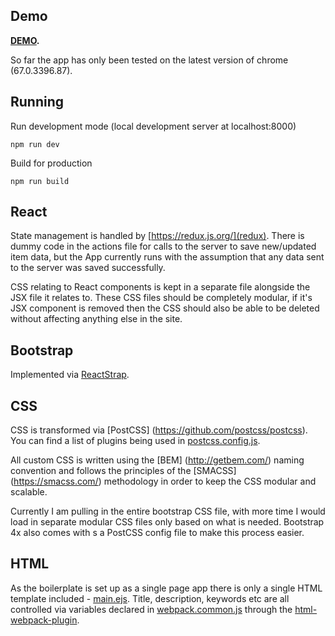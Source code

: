 ## Demo

**[DEMO](https://jameswestwood.github.io/arrowbay/).**

So far the app has only been tested on the latest version of chrome (67.0.3396.87).

## Running

Run development mode (local development server at localhost:8000)
```
npm run dev
```

Build for production
```
npm run build
```

## React

State management is handled by [https://redux.js.org/](redux). There is dummy code in the actions file for calls to the server to save new/updated item data, but the App currently runs with the assumption that any data sent to the server was saved successfully.

CSS relating to React components is kept in a separate file alongside the JSX file it relates to. These CSS files should be completely modular, if it's JSX component is removed then the CSS should also be able to be deleted without affecting anything else in the site.


## Bootstrap

Implemented via [ReactStrap](https://reactstrap.github.io/).


## CSS

CSS is transformed via [PostCSS] (https://github.com/postcss/postcss). You can find a list of plugins being used in [postcss.config.js](postcss.config.js).

All custom CSS is written using the [BEM] (http://getbem.com/) naming convention and follows the principles of the [SMACSS] (https://smacss.com/) methodology in order to keep the CSS modular and scalable.

Currently I am pulling in the entire bootstrap CSS file, with more time I would load in separate modular CSS files only based on what is needed. Bootstrap 4x also comes with s a PostCSS config file to make this process easier.


## HTML

As the boilerplate is set up as a single page app there is only a single HTML template included - [main.ejs](/src/templates/main.ejs). Title, description, keywords etc are all controlled via variables declared in [webpack.common.js](/webpack.common.js) through the [html-webpack-plugin](https://github.com/jantimon/html-webpack-plugin).
